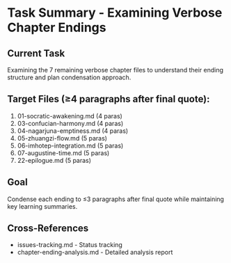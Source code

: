 # Task Summary - Examining Verbose Chapter Endings

## Current Task
Examining the 7 remaining verbose chapter files to understand their ending structure and plan condensation approach.

## Target Files (≥4 paragraphs after final quote):
1. 01-socratic-awakening.md (4 paras)
2. 03-confucian-harmony.md (4 paras)  
3. 04-nagarjuna-emptiness.md (4 paras)
4. 05-zhuangzi-flow.md (5 paras)
5. 06-imhotep-integration.md (5 paras)
6. 07-augustine-time.md (5 paras)
7. 22-epilogue.md (5 paras)

## Goal
Condense each ending to ≤3 paragraphs after final quote while maintaining key learning summaries.

## Cross-References
- issues-tracking.md - Status tracking
- chapter-ending-analysis.md - Detailed analysis report

